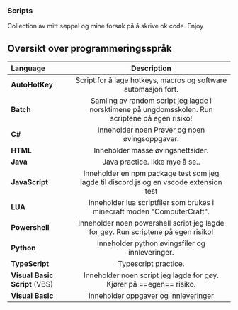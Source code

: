 ### Scripts

Collection av mitt søppel og mine forsøk på å skrive ok code.
Enjoy


## Oversikt over programmeringsspråk 

| Language | Description |
|   :---   |    :---:    |
| **AutoHotKey** | Script for å lage hotkeys, macros og software automasjon fort. |
| **Batch** | Samling av random script jeg lagde i norsktimene på ungdomsskolen. Run scriptene på egen risiko! |
| **C#** | Inneholder noen Prøver og noen øvingsoppgaver. |
| **HTML** | Inneholder masse øvingsnettsider. |
| **Java** | Java practice. Ikke mye å se.. |
| **JavaScript** | Inneholder en npm package test som jeg lagde til discord.js og en vscode extension test |
| **LUA** | Inneholder lua scriptfiler som brukes i minecraft moden "ComputerCraft". |
| **Powershell** | Inneholder noen powershell script jeg lagde for gøy. Run scriptene på egen risiko! |
| **Python** | Inneholder python øvingsfiler og innleveringer. |
| **TypeScript** | Typescript practice. |
| **Visual Basic Script** (VBS) | Inneholder noen script jeg lagde for gøy. Kjører på ==egen== risiko. |
| **Visual Basic** | Inneholder oppgaver og innleveringer |   
